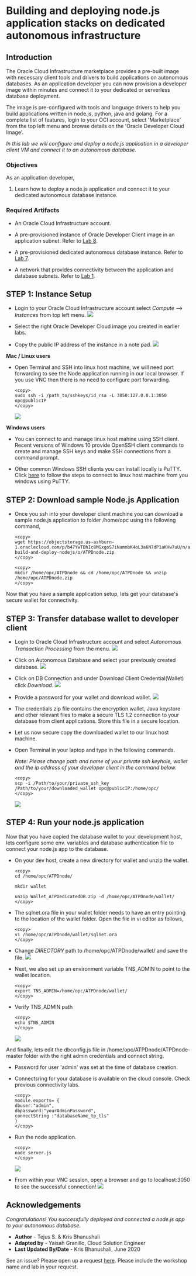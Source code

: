# Building and deploying node.js application stacks on dedicated autonomous infrastructure

## Introduction
The Oracle Cloud Infrastructure marketplace provides a pre-built image with necessary client tools and drivers to build applications on autonomous databases. As an application developer you can now provision a developer image within minutes and connect it to your dedicated or serverless database deployment. 

The image is pre-configured with tools and language drivers to help you build applications written in node.js, python, java and golang.
For a complete list of features, login to your OCI account, select 'Marketplace' from the top left menu and browse details on the 'Oracle Developer Cloud Image'.

*In this lab we will configure and deploy a node.js application in a developer client VM and connect it to an autonomous database.*

### Objectives

As an application developer,
1. Learn how to deploy a node.js application and connect it to your dedicated autonomous database instance.


### Required Artifacts

- An Oracle Cloud Infrastructure account.

- A pre-provisioned instance of Oracle Developer Client image in an application subnet. Refer to [Lab 8](?lab=lab-8-configuring-development-system).

- A pre-provisioned dedicated autonomous database instance. Refer to [Lab 7](?lab=lab-7-provisioning-databases).

- A network that provides connectivity between the application and database subnets. Refer to [Lab 1](?lab=lab-1-prepare-private-network).

## STEP 1: Instance Setup

- Login to your Oracle Cloud Infrastructure account select *Compute* —>  *Instances* from top left menu.
    ![](./images/Compute1.png " ")

- Select the right Oracle Developer Cloud image you created in earlier labs. 

- Copy the public IP address of the instance in a note pad. 
    ![](./images/Compute2.png " ")


**Mac / Linux users**

  - Open Terminal and SSH into linux host machine, we will need port forwarding to see the Node application running in our local browser. If you use VNC then there is no need to configure port forwarding.

    ```
    <copy>
    sudo ssh -i /path_to/sshkeys/id_rsa -L 3050:127.0.0.1:3050 opc@publicIP
    </copy>
    ```

    ![](./images/SSH1.png " ")

**Windows users**

  - You can connect to and manage linux host mahine using SSH client. Recent versions of Windows 10 provide OpenSSH client commands to create and manage SSH keys and make SSH connections from a command prompt.

  - Other common Windows SSH clients you can install locally is PuTTY. Click [here](https://docs.microsoft.com/en-us/azure/virtual-machines/linux/ssh-from-windows) to follow the steps to connect to linux host machine from you windows using PuTTY.

## STEP 2: Download sample Node.js Application

- Once you ssh into your developer client machine you can download a sample node.js application to folder /home/opc using the following command,

    ```
    <copy>
    wget https://objectstorage.us-ashburn-1.oraclecloud.com/p/b47YwTBhIc8MGxgoS7iNamnbK4oL3a6N7dP1aKHw7uU/n/atpdpreview11/b/adb-build-and-deploy-nodejs/o/ATPDnode.zip
    </copy>
    ```

    ```
    <copy>
    mkdir /home/opc/ATPDnode && cd /home/opc/ATPDnode && unzip /home/opc/ATPDnode.zip
    </copy>
    ```

Now that you have a sample application setup, lets get your database's secure wallet for connectivity.

## STEP 3: Transfer database wallet to developer client

- Login to Oracle Cloud Infrastructure account and select *Autonomous Transaction Processing* from the menu.
    ![](./images/atpd1.png " ")

- Click on Autonomous Database and select your previously created database.
    ![](./images/atpd2.png " ")

- Click on DB Connection and under Download Client Credential(Wallet) click *Download*.
    ![](./images/atpd3.png " ")

- Provide a password for your wallet and  download wallet.
    ![](./images/atpd4.png " ")

- The credentials zip file contains the encryption wallet, Java keystore and other relevant files to make a secure TLS 1.2 connection to your database from client applications. Store this file in a secure location.

- Let us now secure copy the downloaded wallet to our linux host machine.

- Open Terminal in your laptop and type in the following commands.

    *Note: Please change path and name of your private ssh keyhole,   wallet and the ip address of your developer client in the command below.*

    ```
    <copy>
    scp -i /Path/to/your/private_ssh_key /Path/to/your/downloaded_wallet opc@publicIP:/home/opc/
    </copy>
    ```
    ![](./images/atpd5.png " ")

## STEP 4: Run your node.js application

Now that you have copied the database wallet to your development host, lets configure some env. variables and database authentication file to connect your node.js app to the database.


- On your dev host, create a new directory for wallet and unzip the wallet.

    ```
    <copy>
    cd /home/opc/ATPDnode/

    mkdir wallet

    unzip Wallet_ATPDedicatedDB.zip -d /home/opc/ATPDnode/wallet/
    </copy>
    ```

- The sqlnet.ora file in your wallet folder needs to have an entry pointing to the location of the wallet folder. Open the file in vi editor as follows,

    ```
    <copy>
    vi /home/opc/ATPDnode/wallet/sqlnet.ora
    </copy>
    ```

- Change *DIRECTORY* path to /home/opc/ATPDnode/wallet/ and save the file.
    ![](./images/walletNode.png " ")

- Next, we also set up an environment variable TNS_ADMIN to point to the wallet location.

    ```
    <copy>
    export TNS_ADMIN=/home/opc/ATPDnode/wallet/
    </copy>
    ```

- Verify TNS_ADMIN path

    ```
    <copy>
    echo $TNS_ADMIN
    </copy>
    ```
    ![](./images/TNSnode.png " ")

And finally, lets edit the dbconfig.js file in /home/opc/ATPDnode/ATPDnode-master folder with the right admin credentials and connect string. 

- Password for user 'admin' was set at the time of database creation.
  
- Connectsring for your database is available on the cloud console. Check previous connectivity labs.

    ```
    <copy>
    module.exports= {
    dbuser:"admin",
    dbpassword:"yourAdminPassword",
    connectString :"databaseName_tp_tls"
    }
    </copy>
    ```
- Run the node application.

    ```
    <copy>
    node server.js
    </copy> 
    ```
    ![](./images/runNode.png " ")

- From within your VNC session, open a browser and go to localhost:3050 to see the successful connection!
    ![](./images/connectionSuccessful.png " ")

## Acknowledgements

*Congratulations! You successfully deployed and connected a node.js app to your autonomous database.*

- **Author** - Tejus S. & Kris Bhanushali
- **Adapted by** -  Yaisah Granillo, Cloud Solution Engineer
- **Last Updated By/Date** - Kris Bhanushali, June 2020

See an issue?  Please open up a request [here](https://github.com/oracle/learning-library/issues).   Please include the workshop name and lab in your request. 
